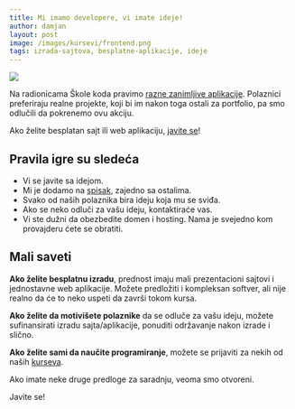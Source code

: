 ```yaml
---
title: Mi imamo developere, vi imate ideje!
author: damjan
layout: post
image: /images/kursevi/frontend.png
tags: izrada-sajtova, besplatne-aplikacije, ideje
---
```


![]({{page.image}})

Na radionicama Škole koda pravimo [razne zanimljive aplikacije](/radovi). Polaznici preferiraju realne projekte, koji bi im nakon toga ostali za portfolio, pa smo odlučili da pokrenemo ovu akciju.

Ako želite besplatan sajt ili web aplikaciju, [javite se](/kontakt)!

## Pravila igre su sledeća

- Vi se javite sa idejom. 
- Mi je dodamo na [spisak](https://trello.com/c/gMc2zPNn/1-ideje-za-sajtove-i-aplikacije), zajedno sa ostalima.
- Svako od naših polaznika bira ideju koja mu se sviđa.
- Ako se neko odluči za vašu ideju, kontaktiraće vas.
- Vi ste dužni da obezbedite domen i hosting. Nama je svejedno kom provajderu ćete se obratiti.

## Mali saveti

**Ako želite besplatnu izradu**, prednost imaju mali prezentacioni sajtovi i jednostavne web aplikacije. Možete predložiti i kompleksan softver, ali nije realno da će to neko uspeti da završi tokom kursa.

**Ako želite da motivišete polaznike** da se odluče za vašu ideju, možete sufinansirati izradu sajta/aplikacije, ponuditi održavanje nakon izrade i slično.

**Ako želite sami da naučite programiranje**, možete se prijaviti za nekih od naših [kurseva](/kursevi/).

Ako imate neke druge predloge za saradnju, veoma smo otvoreni.

Javite se!
